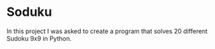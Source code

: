 # Soduku
In this project I was asked to create a program that solves 20 different Sudoku 9x9 in Python. 
